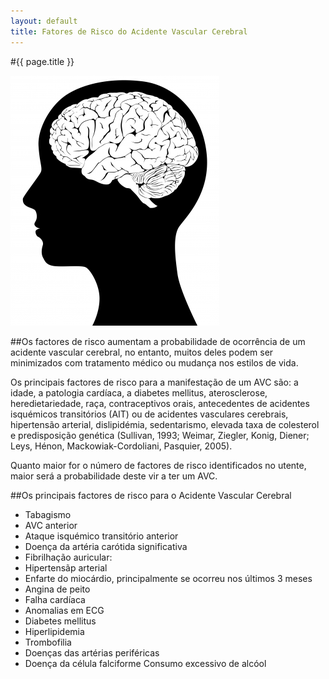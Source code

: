 ```yaml
---
layout: default
title: Fatores de Risco do Acidente Vascular Cerebral
---
```


#{{ page.title }}

![Factores de Risco](../assets/fatores-de-risco-acidente-vascular-cerebral.jpg "Factores de Risco")

##Os factores de risco aumentam a probabilidade de ocorrência de um acidente vascular cerebral, no entanto, muitos deles podem ser minimizados com tratamento médico ou mudança nos estilos de vida.

Os principais factores de risco para a manifestação de um AVC são: a idade, a patologia cardíaca, a diabetes mellitus, aterosclerose, heredietariedade, raça, contraceptivos orais, antecedentes de acidentes isquémicos transitórios (AIT) ou de acidentes vasculares cerebrais, hipertensão arterial, dislipidémia, sedentarismo, elevada taxa de colesterol e predisposição genética (Sullivan, 1993; Weimar, Ziegler, Konig, Diener; Leys, Hénon, Mackowiak-Cordoliani, Pasquier, 2005).

Quanto maior for o número de factores de risco identificados no utente, maior será a probabilidade deste vir a ter um AVC.

##Os principais factores de risco para o Acidente Vascular Cerebral

* Tabagismo
* AVC anterior
* Ataque isquémico transitório anterior
* Doença da artéria carótida significativa
* Fibrilhação auricular:
* Hipertensãp arterial
* Enfarte do miocárdio, principalmente se ocorreu nos últimos 3 meses
* Angina de peito
* Falha cardíaca
* Anomalias em ECG
* Diabetes mellitus
* Hiperlipidemia
* Trombofilia
* Doenças das artérias periféricas
* Doença da célula falciforme Consumo excessivo de alcóol
